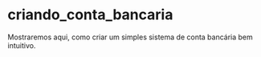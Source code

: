 # criando_conta_bancaria
Mostraremos aqui, como criar um simples sistema de conta bancária bem intuitivo.
